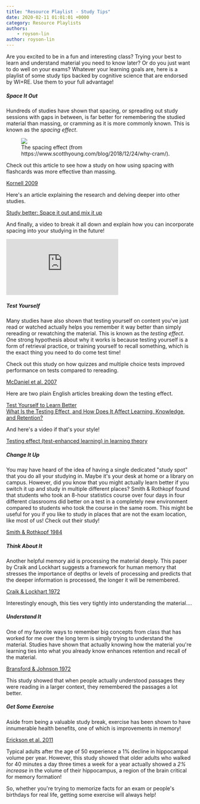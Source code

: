 ```yaml
---
title: "Resource Playlist - Study Tips"
date: 2020-02-11 01:01:01 +0000
category: Resource Playlists
authors: 
    - royson-lin
author: royson-lin
---
```


Are you excited to be in a fun and interesting class? Trying your best to learn and understand material you need to know later? Or do you just want to do well on your exams? Whatever your learning goals are, here is a playlist of some study tips backed by cognitive science that are endorsed by WI+RE. Use them to your full advantage!

<div class="card-deck mt-3">
    <div class="card">
        <div class="card-body">
            <h5 class="card-title">Space It Out</h5>
	    <p class="card-text">Hundreds of studies have shown that spacing, or spreading out study sessions with gaps in between, is far better for remembering the studied material than massing, or cramming as it is more commonly known. This is known as the <i>spacing effect</i>.</p>
		<figure class="figure border border-primary shadow mt-3">
			<img src="{{ '/assets/images/study-tips/spacing.png' | relative_url }}" class="figure-img img-fluid rounded">
			<figcaption class="figure-caption text-right">The spacing effect (from https://www.scotthyoung.com/blog/2018/12/24/why-cram/).</figcaption>
		</figure>
            <p class="card-text">Check out this article to see how a study on how using spacing with flashcards was more effective than massing.</p>
            <div class="text-center pt-3">
	    	 <a href="https://search.proquest.com/psycinfo/docview/742972135/5B61771A0A56494BPQ/1?accountid=14512" class="btn btn-primary" target="_blank">Kornell 2009</a>
            </div>
		<p class="card-text">Here's an article explaining the research and delving deeper into other studies.</p>
	    <div class="text-center pt-3">
                 <a href="http://www.psychologytoday.com/blog/everybody-is-stupid-except-you/201009/study-better-space-it-out-and-mix-it" class="btn btn-primary" target="_blank">Study better: Space it out and mix it up</a>
            </div>
	    <p class="card-text">And finally, a video to break it all down and explain how you can incorporate spacing into your studying in the future!</p>
		<div class="embed-responsive embed-responsive-16by9">
			<iframe class="embed-responsive-item" src="https://www.youtube.com/watch?v=cVf38y07cfk" frameborder="0" allowfullscreen></iframe>
		</div>
        </div>
    </div>
</div>

<div class="card-deck mt-3">
    <div class="card">
        <div class="card-body">
            <h5 class="card-title">Test Yourself</h5>
	    <p class="card-text">Many studies have also shown that testing yourself on content you've just read or watched actually helps you remember it way better than simply rereading or rewatching the material. This is known as the <i>testing effect</i>. One strong hypothesis about why it works is because testing yourself is a form of retrieval practice, or training yourself to recall something, which is the exact thing you need to do come test time!</p>
			<p class="card-text">Check out this study on how quizzes and multiple choice tests improved performance on tests compared to rereading.</p>
            <div class="text-center pt-3">
	    	 <a href="http://dx.doi.org/10.1080/09541440701326154" class="btn btn-primary" target="_blank">McDaniel et al. 2007</a>
            </div>
            <p class="card-text">Here are two plain English articles breaking down the testing effect.</p>
            <div class="text-center pt-3">
	     	 <a href="https://www.psychologytoday.com/us/blog/ulterior-motives/201108/test-yourself-learn-better" class="btn btn-primary" target="_blank">Test Yourself to Learn Better</a>
		</div>
		<div class="text-center pt-3">
		 <a href="https://knowledgeplus.nejm.org/blog/what-is-the-testing-effect-and-how-does-it-affect-learning-knowledge-and-retention/" class="btn btn-primary" target="_blank">What Is the Testing Effect, and How Does It Affect Learning, Knowledge, and Retention?</a>
            </div>
	    <p class="card-text">And here's a video if that's your style!</p>
	    <div class="text-center pt-3">
                 <a href="https://www.youtube.com/watch?v=cVf38y07cfk" class="btn btn-primary" target="_blank">Testing effect (test-enhanced learning) in learning theory</a>
            </div>
        </div>
    </div>
</div>

<div class="card-deck mt-3">
    <div class="card">
        <div class="card-body">
            <h5 class="card-title">Change It Up</h5>
	    <p class="card-text"></p>
            <p class="card-text">You may have heard of the idea of having a single dedicated "study spot" that you do all your studying in. Maybe it's your desk at home or a library on campus. However, did you know that you might actually learn better if you switch it up and study in multiple different places? Smith & Rothkopf found that students who took an 8-hour statistics course over four days in four different classrooms did better on a test in a completely new environment compared to students who took the course in the same room. This might be useful for you if you like to study in places that are not the exam location, like most of us!  Check out their study!</p>
	    <div class="text-center pt-3">
	    	 <a href="http://people.tamu.edu/~stevesmith/SmithMemory/SmithRothkopf1984.pdf" class="btn btn-primary" target="_blank">Smith & Rothkopf 1984</a>
            </div>
        </div>
    </div>
    <div class="card">
        <div class="card-body">
            <h5 class="card-title">Think About It</h5>
            <p class="card-text">Another helpful memory aid is processing the material deeply. This paper by Craik and Lockhart suggests a framework for human memory that stresses the importance of depths or levels of processing and predicts that the deeper information is processed, the longer it will be remembered.</p>
			<div class="text-center pt-3">
            	<a href="https://www.sciencedirect.com/science/article/pii/S002253717280001X" class="btn btn-primary" target="_blank">Craik & Lockhart 1972</a>
            </div>
	    <p class="card-text">Interestingly enough, this ties very tightly into understanding the material....</p>
        </div>
    </div>
</div>

<div class="card-deck mt-3">
    <div class="card">
        <div class="card-body">
            <h5 class="card-title">Understand It</h5>
            <p class="card-text">One of my favorite ways to remember big concepts from class that has worked for me over the long term is simply trying to understand the material. Studies have shown that actually knowing how the material you're learning ties into what you already know enhances retention and recall of the material.</p>
            <div class="text-center pt-3">
                 <a href="https://msu.edu/~ema/802/Ch6-Memory/2/BransfordJohnson72.pdf" class="btn btn-primary" target="_blank">Bransford & Johnson 1972</a>
            </div>
            <p class="card-text">This study showed that when people actually understood passages they were reading in a larger context, they remembered the passages a lot better.</p>
        </div>
    </div>
</div>

<div class="card-deck mt-3">
    <div class="card">
        <div class="card-body">
            <h5 class="card-title">Get Some Exercise</h5>
            <p class="card-text">Aside from being a valuable study break, exercise has been shown to have innumerable health benefits, one of which is improvements in memory!</p>
            <div class="text-center pt-3">
                 <a href="https://www.pnas.org/content/108/7/3017" class="btn btn-primary" target="_blank">Erickson et al. 2011</a>
            </div>
            <p class="card-text">Typical adults after the age of 50 experience a 1% decline in hippocampal volume per year. However, this study showed that older adults who walked for 40 minutes a day three times a week for a year actually showed a <i>2% increase</i> in the volume of their hippocampus, a region of the brain critical for memory formation!</p>
            <p class="card-text">So, whether you're trying to memorize facts for an exam or people's birthdays for real life, getting some exercise will always help!</p>
        </div>
    </div>
</div>
